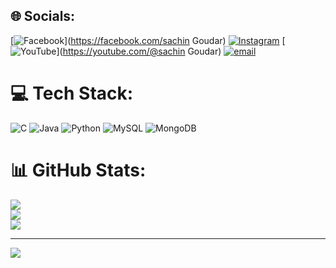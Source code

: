 
## 🌐 Socials:
[![Facebook](https://img.shields.io/badge/Facebook-%231877F2.svg?logo=Facebook&logoColor=white)](https://facebook.com/sachin Goudar) [![Instagram](https://img.shields.io/badge/Instagram-%23E4405F.svg?logo=Instagram&logoColor=white)](https://instagram.com/sachhu_17) [![YouTube](https://img.shields.io/badge/YouTube-%23FF0000.svg?logo=YouTube&logoColor=white)](https://youtube.com/@sachin Goudar) [![email](https://img.shields.io/badge/Email-D14836?logo=gmail&logoColor=white)](mailto:goudarsachin64@gmail.com) 

# 💻 Tech Stack:
![C](https://img.shields.io/badge/c-%2300599C.svg?style=plastic&logo=c&logoColor=white) ![Java](https://img.shields.io/badge/java-%23ED8B00.svg?style=plastic&logo=openjdk&logoColor=white) ![Python](https://img.shields.io/badge/python-3670A0?style=plastic&logo=python&logoColor=ffdd54) ![MySQL](https://img.shields.io/badge/mysql-4479A1.svg?style=plastic&logo=mysql&logoColor=white) ![MongoDB](https://img.shields.io/badge/MongoDB-%234ea94b.svg?style=plastic&logo=mongodb&logoColor=white)
# 📊 GitHub Stats:
![](https://github-readme-stats.vercel.app/api?username=SachinGoudar17&theme=highcontrast&hide_border=false&include_all_commits=false&count_private=false)<br/>
![](https://nirzak-streak-stats.vercel.app/?user=SachinGoudar17&theme=highcontrast&hide_border=false)<br/>
![](https://github-readme-stats.vercel.app/api/top-langs/?username=SachinGoudar17&theme=highcontrast&hide_border=false&include_all_commits=false&count_private=false&layout=compact)

---
[![](https://visitcount.itsvg.in/api?id=SachinGoudar17&icon=0&color=0)](https://visitcount.itsvg.in)

<!-- Proudly created with GPRM ( https://gprm.itsvg.in ) -->
